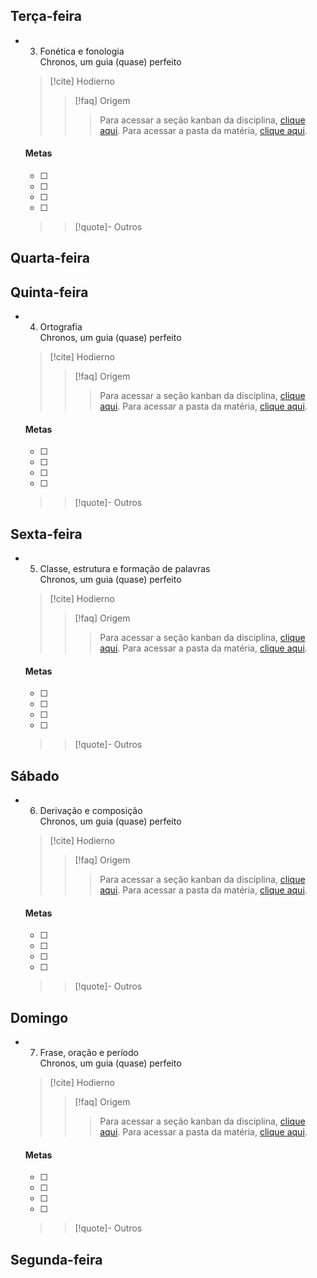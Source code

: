 ## Terça-feira
- 03. Fonética e fonologia  
  Chronos, um guia (quase) perfeito
  > [!cite] Hodierno
  >  > [!faq] Origem
  >  >  > Para acessar a seção kanban da disciplina, [clique aqui](/Se%C3%A7%C3%B5es%2FDisciplinas%2FLinguagens%2FL%C3%ADngua%20Portuguesa/Kanban%20-%20L%C3%ADngua%20portuguesa.kanban.md). Para acessar a pasta da matéria, [clique aqui]().
  >  
  #### Metas
  - [ ] 
  - [ ] 
  - [ ] 
  - [ ] 
    
  >  > [!quote]- Outros
  >  > 

## Quarta-feira

## Quinta-feira
- 04. Ortografia  
  Chronos, um guia (quase) perfeito
  > [!cite] Hodierno
  >  > [!faq] Origem
  >  >  > Para acessar a seção kanban da disciplina, [clique aqui](/Se%C3%A7%C3%B5es%2FDisciplinas%2FLinguagens%2FL%C3%ADngua%20Portuguesa/Kanban%20-%20L%C3%ADngua%20portuguesa.kanban.md). Para acessar a pasta da matéria, [clique aqui]().
  >  
  #### Metas
  - [ ] 
  - [ ] 
  - [ ] 
  - [ ] 
    
  >  > [!quote]- Outros
  >  > 

## Sexta-feira
- 05. Classe, estrutura e formação de palavras  
  Chronos, um guia (quase) perfeito
  > [!cite] Hodierno
  >  > [!faq] Origem
  >  >  > Para acessar a seção kanban da disciplina, [clique aqui](/Se%C3%A7%C3%B5es%2FDisciplinas%2FLinguagens%2FL%C3%ADngua%20Portuguesa/Kanban%20-%20L%C3%ADngua%20portuguesa.kanban.md). Para acessar a pasta da matéria, [clique aqui]().
  >  
  #### Metas
  - [ ] 
  - [ ] 
  - [ ] 
  - [ ] 
    
  >  > [!quote]- Outros
  >  > 

## Sábado
- 06. Derivação e composição  
  Chronos, um guia (quase) perfeito
  > [!cite] Hodierno
  >  > [!faq] Origem
  >  >  > Para acessar a seção kanban da disciplina, [clique aqui](). Para acessar a pasta da matéria, [clique aqui]().
  >  
  #### Metas
  - [ ] 
  - [ ] 
  - [ ] 
  - [ ] 
    
  >  > [!quote]- Outros
  >  > 

## Domingo
- 07. Frase, oração e período  
  Chronos, um guia (quase) perfeito
  > [!cite] Hodierno
  >  > [!faq] Origem
  >  >  > Para acessar a seção kanban da disciplina, [clique aqui](). Para acessar a pasta da matéria, [clique aqui]().
  >  
  #### Metas
  - [ ] 
  - [ ] 
  - [ ] 
  - [ ] 
    
  >  > [!quote]- Outros
  >  > 

## Segunda-feira